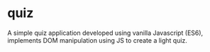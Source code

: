 # quiz
A simple quiz application developed using vanilla Javascript (ES6), implements DOM manipulation using JS to create a light quiz. 
